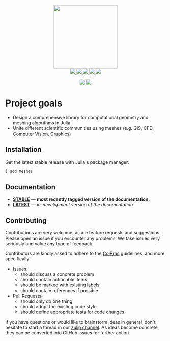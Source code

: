 <p align="center">
  <img src="docs/src/assets/logo-text.svg" height="200"><br>
  <a href="https://github.com/JuliaGeometry/Meshes.jl/actions">
    <img src="https://img.shields.io/github/workflow/status/JuliaGeometry/Meshes.jl/CI?style=flat-square">
  </a>
  <a href="https://codecov.io/gh/JuliaGeometry/Meshes.jl">
    <img src="https://img.shields.io/codecov/c/github/JuliaGeometry/Meshes.jl?style=flat-square">
  </a>
  <a href="https://JuliaGeometry.github.io/Meshes.jl/stable">
    <img src="https://img.shields.io/badge/docs-stable-blue?style=flat-square">
  </a>
  <a href="https://JuliaGeometry.github.io/Meshes.jl/dev">
    <img src="https://img.shields.io/badge/docs-latest-blue?style=flat-square">
  </a>
  <a href="LICENSE">
    <img src="https://img.shields.io/badge/license-MIT-blue?style=flat-square">
  </a>
</p>
<p align="center">
  <a href="https://github.com/SciML/ColPrac">
    <img src="https://img.shields.io/badge/ColPrac-Contributor's%20Guide-blueviolet?style=flat-square">
  </a>
  <a href="https://julialang.zulipchat.com/#narrow/stream/275558-meshes.2Ejl">
    <img src="https://img.shields.io/badge/chat-on%20zulip-9cf?style=flat-square">
  </a>
</p>

# Project goals

- Design a comprehensive library for computational geometry and meshing algorithms in Julia.
- Unite different scientific communities using meshes (e.g. GIS, CFD, Computer Vision, Graphics)

## Installation

Get the latest stable release with Julia's package manager:

```
] add Meshes
```

## Documentation

- [**STABLE**][docs-stable-url] &mdash; **most recently tagged version of the documentation.**
- [**LATEST**][docs-latest-url] &mdash; *in-development version of the documentation.*

## Contributing

Contributions are very welcome, as are feature requests and suggestions.
Please open an issue if you encounter any problems. We take issues very
seriously and value any type of feedback.

Contributors are kindly asked to adhere to the [ColPrac](https://github.com/SciML/ColPrac) guidelines, and more specifically:

- Issues:
  - should discuss a concrete problem
  - should contain actionable items
  - should be marked with existing labels
  - should contain references if possible
- Pull Requests:
  - should only do one thing
  - should adopt the existing code style
  - should define appropriate tests for code changes

If you have questions or would like to brainstorm ideas in general,
don't hesitate to start a thread in our
[zulip channel](https://julialang.zulipchat.com/#narrow/stream/275558-meshes.2Ejl).
As ideas become concrete, they can be converted into GitHub issues for further action.

[docs-stable-img]: https://img.shields.io/badge/docs-stable-blue?style=flat-square
[docs-stable-url]: https://JuliaGeometry.github.io/Meshes.jl/stable

[docs-latest-img]: https://img.shields.io/badge/docs-latest-blue?style=flat-square
[docs-latest-url]: https://JuliaGeometry.github.io/Meshes.jl/dev
